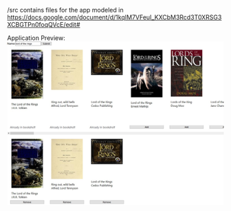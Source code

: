 /src contains files for the app modeled in https://docs.google.com/document/d/1kqIM7VFeuI_KXCbM3Rcd3T0XRSG3XCBGTPn0foqQVcE/edit#

Application Preview:
![App Preview](bookShelfAppPreview.jpg)
